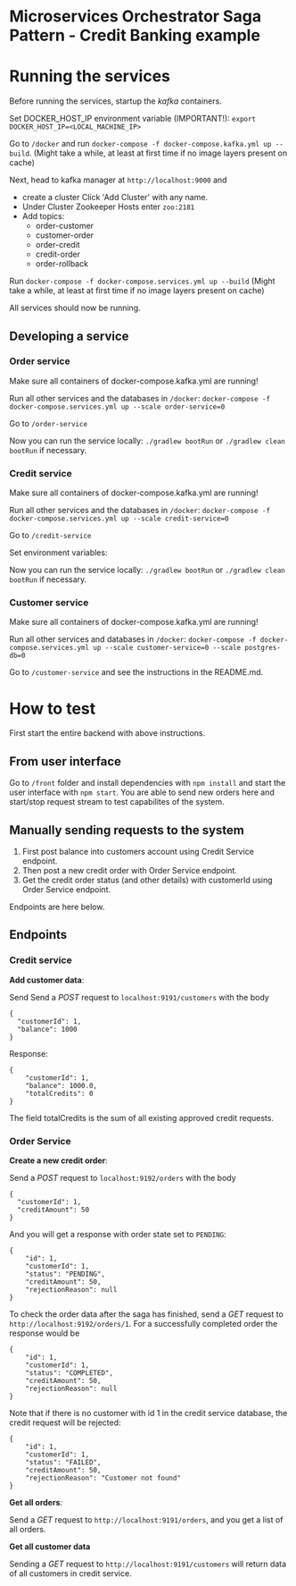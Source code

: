 # Microservices Orchestrator Saga Pattern - Credit Banking example

# Running the services

Before running the services, startup the *kafka* containers. 

Set DOCKER_HOST_IP environment variable (IMPORTANT!): `export DOCKER_HOST_IP=<LOCAL_MACHINE_IP>`

Go to `/docker` and run `docker-compose -f docker-compose.kafka.yml up --build`. (Might take a while, at least at first time if no image layers present on cache)

Next, head to kafka manager at `http://localhost:9000` and 

- create a cluster Click 'Add Cluster' with any name.
- Under Cluster Zookeeper Hosts enter `zoo:2181`
- Add topics:
  - order-customer
  - customer-order
  - order-credit
  - credit-order
  - order-rollback

Run `docker-compose -f docker-compose.services.yml up --build` (Might take a while, at least at first time if no image layers present on cache)

All services should now be running.

## Developing a service

### Order service

Make sure all containers of docker-compose.kafka.yml are running!

Run all other services and the databases in `/docker`: `docker-compose -f docker-compose.services.yml up --scale order-service=0`

Go to `/order-service`

Now you can run the service locally:  `./gradlew bootRun` or `./gradlew clean bootRun` if necessary. 

### Credit service

Make sure all containers of docker-compose.kafka.yml are running!

Run all other services and the databases in `/docker`: `docker-compose -f docker-compose.services.yml up --scale credit-service=0`

Go to `/credit-service`

Set environment variables:


Now you can run the service locally:  `./gradlew bootRun` or `./gradlew clean bootRun` if necessary. 

### Customer service

Make sure all containers of docker-compose.kafka.yml are running!

Run all other services and databases in `/docker`: `docker-compose -f docker-compose.services.yml up --scale customer-service=0 --scale postgres-db=0`

Go to `/customer-service` and see the instructions in the README.md.

# How to test

First start the entire backend with above instructions.

## From user interface

Go to `/front` folder and install dependencies with `npm install` and start the user interface with `npm start`. You are able to send new orders here and start/stop request stream to test capabilites of the system.

## Manually sending requests to the system

1. First post balance into customers account using Credit Service endpoint.
2. Then post a new credit order with Order Service endpoint.
3. Get the credit order status (and other details) with customerId using Order Service endpoint.

Endpoints are here below.

## Endpoints 

### Credit service

**Add customer data**:

Send Send a *POST* request to `localhost:9191/customers` with the body 

```
{
  "customerId": 1,
  "balance": 1000
}
```
Response:

```
{
    "customerId": 1,
    "balance": 1000.0,
    "totalCredits": 0
}
```
The field totalCredits is the sum of all existing approved credit requests.

### Order Service

**Create a new credit order**:

Send a *POST* request to `localhost:9192/orders` with the body 

```
{
  "customerId": 1,
  "creditAmount": 50
}
```

And you will get a response with order state set to `PENDING`:

```
{
    "id": 1,
    "customerId": 1,
    "status": "PENDING",
    "creditAmount": 50,
    "rejectionReason": null
}
```

To check the order data after the saga has finished, send a *GET* request to `http://localhost:9192/orders/1`. For a successfully completed order the response would be 

```
{
    "id": 1,
    "customerId": 1,
    "status": "COMPLETED",
    "creditAmount": 50,
    "rejectionReason": null
}
```

Note that if there is no customer with id 1 in the credit service database, the credit request will be rejected:


```
{
    "id": 1,
    "customerId": 1,
    "status": "FAILED",
    "creditAmount": 50,
    "rejectionReason": "Customer not found"
}
```

**Get all orders**:

Send a *GET* request to `http://localhost:9191/orders`, and you get a list of all orders.


**Get all customer data**

Sending a *GET* request to `http://localhost:9191/customers` will return data of all customers in credit service.
